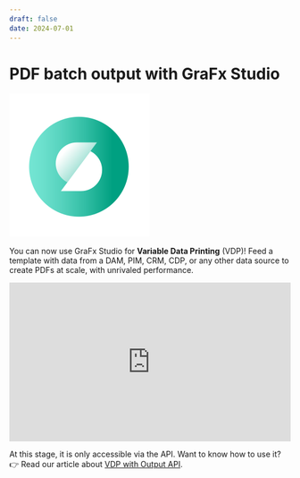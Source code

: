 ```yaml
---
draft: false
date: 2024-07-01
---
```


# PDF batch output with GraFx Studio

![rn_icon](icon-GraFx-Studio.svg)

You can now use GraFx Studio for **Variable Data Printing** (VDP)! Feed a template with data from a DAM, PIM, CRM, CDP, or any other data source to create PDFs at scale, with unrivaled performance.

<style type="text/css">
  .videoWrapper {
    position: relative;
    padding-bottom: 56.25%;
    height: 0;
    overflow: hidden;
}

.videoWrapper iframe {
    position: absolute;
    top: 0;
    left: 0;
    width: 100%;
    height: 100%;
}
</style>
<div class="videoWrapper">
<iframe src="https://www.youtube.com/embed/f6hQiLs--Q4?si=AXr9s-xZeXgjP7hm" title="YouTube video player" frameborder="0" allow="accelerometer; autoplay; clipboard-write; encrypted-media; gyroscope; picture-in-picture; web-share" referrerpolicy="strict-origin-when-cross-origin" allowfullscreen></iframe>
</div>

At this stage, it is only accessible via the API. Want to know how to use it? 👉 Read our article about [VDP with Output API](../../../../../GraFx-Developers/grafx-studio/supplementary-materials/variable-data-printing-with-output-api/).
